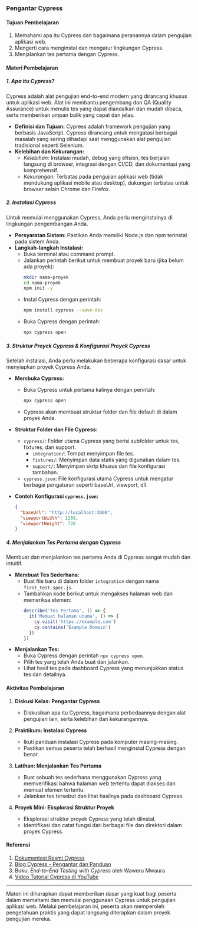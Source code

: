 ### Pengantar Cypress

#### Tujuan Pembelajaran
1. Memahami apa itu Cypress dan bagaimana peranannya dalam pengujian aplikasi web.
2. Mengerti cara menginstal dan mengatur lingkungan Cypress.
3. Menjalankan tes pertama dengan Cypress.

#### Materi Pembelajaran

##### 1. Apa itu Cypress?
Cypress adalah alat pengujian end-to-end modern yang dirancang khusus untuk aplikasi web. Alat ini membantu pengembang dan QA (Quality Assurance) untuk menulis tes yang dapat diandalkan dan mudah dibaca, serta memberikan umpan balik yang cepat dan jelas.

- **Definisi dan Tujuan:** Cypress adalah framework pengujian yang berbasis JavaScript. Cypress dirancang untuk mengatasi berbagai masalah yang sering dihadapi saat menggunakan alat pengujian tradisional seperti Selenium.
- **Kelebihan dan Kekurangan:**
  - *Kelebihan:* Instalasi mudah, debug yang efisien, tes berjalan langsung di browser, integrasi dengan CI/CD, dan dokumentasi yang komprehensif.
  - *Kekurangan:* Terbatas pada pengujian aplikasi web (tidak mendukung aplikasi mobile atau desktop), dukungan terbatas untuk browser selain Chrome dan Firefox.

##### 2. Instalasi Cypress
Untuk memulai menggunakan Cypress, Anda perlu menginstalnya di lingkungan pengembangan Anda.

- **Persyaratan Sistem:** Pastikan Anda memiliki Node.js dan npm terinstal pada sistem Anda.
- **Langkah-langkah Instalasi:**
  - Buka terminal atau command prompt.
  - Jalankan perintah berikut untuk membuat proyek baru (jika belum ada proyek):
    ```bash
    mkdir nama-proyek
    cd nama-proyek
    npm init -y
    ```
  - Instal Cypress dengan perintah:
    ```bash
    npm install cypress --save-dev
    ```
  - Buka Cypress dengan perintah:
    ```bash
    npx cypress open
    ```
 
##### 3. Struktur Proyek Cypress & Konfigurasi Proyek Cypress
Setelah instalasi, Anda perlu melakukan beberapa konfigurasi dasar untuk menyiapkan proyek Cypress Anda.

- **Membuka Cypress:**
  - Buka Cypress untuk pertama kalinya dengan perintah:
    ```bash
    npx cypress open
    ```
  - Cypress akan membuat struktur folder dan file default di dalam proyek Anda.

- **Struktur Folder dan File Cypress:**
  - `cypress/`: Folder utama Cypress yang berisi subfolder untuk tes, fixtures, dan support.
    - `integration/`: Tempat menyimpan file tes.
    - `fixtures/`: Menyimpan data statis yang digunakan dalam tes.
    - `support/`: Menyimpan skrip khusus dan file konfigurasi tambahan.
  - `cypress.json`: File konfigurasi utama Cypress untuk mengatur berbagai pengaturan seperti baseUrl, viewport, dll.

- **Contoh Konfigurasi `cypress.json`:**
  ```json
  {
    "baseUrl": "http://localhost:3000",
    "viewportWidth": 1280,
    "viewportHeight": 720
  }
  ```


##### 4. Menjalankan Tes Pertama dengan Cypress
Membuat dan menjalankan tes pertama Anda di Cypress sangat mudah dan intuitif.

- **Membuat Tes Sederhana:**
  - Buat file baru di dalam folder `integration` dengan nama `first_test.spec.js`.
  - Tambahkan kode berikut untuk mengakses halaman web dan memeriksa elemen:
    ```javascript
    describe('Tes Pertama', () => {
      it('Memuat halaman utama', () => {
        cy.visit('https://example.com')
        cy.contains('Example Domain')
      })
    })
    ```
- **Menjalankan Tes:**
  - Buka Cypress dengan perintah `npx cypress open`.
  - Pilih tes yang telah Anda buat dan jalankan.
  - Lihat hasil tes pada dashboard Cypress yang menunjukkan status tes dan detailnya.

#### Aktivitas Pembelajaran
1. **Diskusi Kelas: Pengantar Cypress**
   - Diskusikan apa itu Cypress, bagaimana perbedaannya dengan alat pengujian lain, serta kelebihan dan kekurangannya.

2. **Praktikum: Instalasi Cypress**
   - Ikuti panduan instalasi Cypress pada komputer masing-masing.
   - Pastikan semua peserta telah berhasil menginstal Cypress dengan benar.

3. **Latihan: Menjalankan Tes Pertama**
   - Buat sebuah tes sederhana menggunakan Cypress yang memverifikasi bahwa halaman web tertentu dapat diakses dan memuat elemen tertentu.
   - Jalankan tes tersebut dan lihat hasilnya pada dashboard Cypress.

4. **Proyek Mini: Eksplorasi Struktur Proyek**
   - Eksplorasi struktur proyek Cypress yang telah diinstal.
   - Identifikasi dan catat fungsi dari berbagai file dan direktori dalam proyek Cypress.

#### Referensi
1. [Dokumentasi Resmi Cypress](https://docs.cypress.io/guides/overview/why-cypress)
2. [Blog Cypress - Pengantar dan Panduan](https://www.cypress.io/blog)
3. Buku: *End-to-End Testing with Cypress* oleh Waweru Mwaura
4. [Video Tutorial Cypress di YouTube](https://www.youtube.com/c/CypressIo)

---

Materi ini diharapkan dapat memberikan dasar yang kuat bagi peserta dalam memahami dan memulai penggunaan Cypress untuk pengujian aplikasi web. Melalui pembelajaran ini, peserta akan memperoleh pengetahuan praktis yang dapat langsung diterapkan dalam proyek pengujian mereka.
